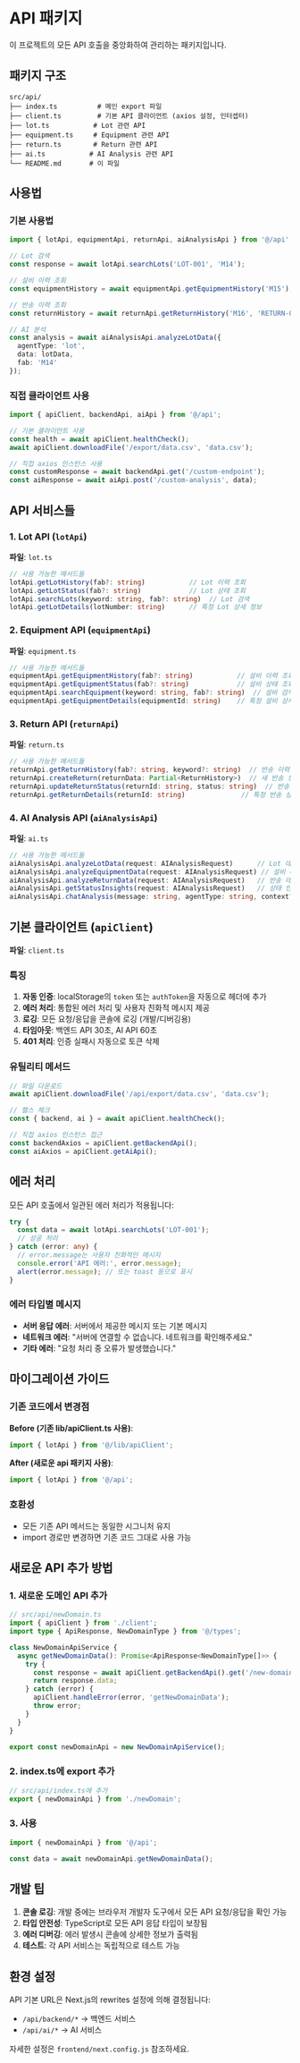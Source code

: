 # API 패키지

이 프로젝트의 모든 API 호출을 중앙화하여 관리하는 패키지입니다.

## 패키지 구조

```
src/api/
├── index.ts          # 메인 export 파일
├── client.ts         # 기본 API 클라이언트 (axios 설정, 인터셉터)
├── lot.ts           # Lot 관련 API
├── equipment.ts     # Equipment 관련 API  
├── return.ts        # Return 관련 API
├── ai.ts           # AI Analysis 관련 API
└── README.md       # 이 파일
```

## 사용법

### 기본 사용법

```typescript
import { lotApi, equipmentApi, returnApi, aiAnalysisApi } from '@/api';

// Lot 검색
const response = await lotApi.searchLots('LOT-001', 'M14');

// 설비 이력 조회
const equipmentHistory = await equipmentApi.getEquipmentHistory('M15');

// 반송 이력 조회
const returnHistory = await returnApi.getReturnHistory('M16', 'RETURN-001');

// AI 분석
const analysis = await aiAnalysisApi.analyzeLotData({
  agentType: 'lot',
  data: lotData,
  fab: 'M14'
});
```

### 직접 클라이언트 사용

```typescript
import { apiClient, backendApi, aiApi } from '@/api';

// 기본 클라이언트 사용
const health = await apiClient.healthCheck();
await apiClient.downloadFile('/export/data.csv', 'data.csv');

// 직접 axios 인스턴스 사용
const customResponse = await backendApi.get('/custom-endpoint');
const aiResponse = await aiApi.post('/custom-analysis', data);
```

## API 서비스들

### 1. Lot API (`lotApi`)

**파일**: `lot.ts`

```typescript
// 사용 가능한 메서드들
lotApi.getLotHistory(fab?: string)           // Lot 이력 조회
lotApi.getLotStatus(fab?: string)            // Lot 상태 조회
lotApi.searchLots(keyword: string, fab?: string)  // Lot 검색
lotApi.getLotDetails(lotNumber: string)      // 특정 Lot 상세 정보
```

### 2. Equipment API (`equipmentApi`)

**파일**: `equipment.ts`

```typescript
// 사용 가능한 메서드들
equipmentApi.getEquipmentHistory(fab?: string)           // 설비 이력 조회
equipmentApi.getEquipmentStatus(fab?: string)            // 설비 상태 조회
equipmentApi.searchEquipment(keyword: string, fab?: string)  // 설비 검색
equipmentApi.getEquipmentDetails(equipmentId: string)    // 특정 설비 상세 정보
```

### 3. Return API (`returnApi`)

**파일**: `return.ts`

```typescript
// 사용 가능한 메서드들
returnApi.getReturnHistory(fab?: string, keyword?: string)  // 반송 이력 조회
returnApi.createReturn(returnData: Partial<ReturnHistory>)  // 새 반송 생성
returnApi.updateReturnStatus(returnId: string, status: string)  // 반송 상태 업데이트
returnApi.getReturnDetails(returnId: string)              // 특정 반송 상세 정보
```

### 4. AI Analysis API (`aiAnalysisApi`)

**파일**: `ai.ts`

```typescript
// 사용 가능한 메서드들
aiAnalysisApi.analyzeLotData(request: AIAnalysisRequest)      // Lot 데이터 AI 분석
aiAnalysisApi.analyzeEquipmentData(request: AIAnalysisRequest) // 설비 데이터 AI 분석
aiAnalysisApi.analyzeReturnData(request: AIAnalysisRequest)   // 반송 데이터 AI 분석
aiAnalysisApi.getStatusInsights(request: AIAnalysisRequest)   // 상태 인사이트 분석
aiAnalysisApi.chatAnalysis(message: string, agentType: string, context?: any) // 채팅 분석
```

## 기본 클라이언트 (`apiClient`)

**파일**: `client.ts`

### 특징

1. **자동 인증**: localStorage의 `token` 또는 `authToken`을 자동으로 헤더에 추가
2. **에러 처리**: 통합된 에러 처리 및 사용자 친화적 메시지 제공
3. **로깅**: 모든 요청/응답을 콘솔에 로깅 (개발/디버깅용)
4. **타임아웃**: 백엔드 API 30초, AI API 60초
5. **401 처리**: 인증 실패시 자동으로 토큰 삭제

### 유틸리티 메서드

```typescript
// 파일 다운로드
await apiClient.downloadFile('/api/export/data.csv', 'data.csv');

// 헬스 체크
const { backend, ai } = await apiClient.healthCheck();

// 직접 axios 인스턴스 접근
const backendAxios = apiClient.getBackendApi();
const aiAxios = apiClient.getAiApi();
```

## 에러 처리

모든 API 호출에서 일관된 에러 처리가 적용됩니다:

```typescript
try {
  const data = await lotApi.searchLots('LOT-001');
  // 성공 처리
} catch (error: any) {
  // error.message는 사용자 친화적인 메시지
  console.error('API 에러:', error.message);
  alert(error.message); // 또는 toast 등으로 표시
}
```

### 에러 타입별 메시지

- **서버 응답 에러**: 서버에서 제공한 메시지 또는 기본 메시지
- **네트워크 에러**: "서버에 연결할 수 없습니다. 네트워크를 확인해주세요."
- **기타 에러**: "요청 처리 중 오류가 발생했습니다."

## 마이그레이션 가이드

### 기존 코드에서 변경점

**Before (기존 lib/apiClient.ts 사용)**:
```typescript
import { lotApi } from '@/lib/apiClient';
```

**After (새로운 api 패키지 사용)**:
```typescript
import { lotApi } from '@/api';
```

### 호환성

- 모든 기존 API 메서드는 동일한 시그니처 유지
- import 경로만 변경하면 기존 코드 그대로 사용 가능

## 새로운 API 추가 방법

### 1. 새로운 도메인 API 추가

```typescript
// src/api/newDomain.ts
import { apiClient } from './client';
import type { ApiResponse, NewDomainType } from '@/types';

class NewDomainApiService {
  async getNewDomainData(): Promise<ApiResponse<NewDomainType[]>> {
    try {
      const response = await apiClient.getBackendApi().get('/new-domain');
      return response.data;
    } catch (error) {
      apiClient.handleError(error, 'getNewDomainData');
      throw error;
    }
  }
}

export const newDomainApi = new NewDomainApiService();
```

### 2. index.ts에 export 추가

```typescript
// src/api/index.ts에 추가
export { newDomainApi } from './newDomain';
```

### 3. 사용

```typescript
import { newDomainApi } from '@/api';

const data = await newDomainApi.getNewDomainData();
```

## 개발 팁

1. **콘솔 로깅**: 개발 중에는 브라우저 개발자 도구에서 모든 API 요청/응답을 확인 가능
2. **타입 안전성**: TypeScript로 모든 API 응답 타입이 보장됨
3. **에러 디버깅**: 에러 발생시 콘솔에 상세한 정보가 출력됨
4. **테스트**: 각 API 서비스는 독립적으로 테스트 가능

## 환경 설정

API 기본 URL은 Next.js의 rewrites 설정에 의해 결정됩니다:

- `/api/backend/*` → 백엔드 서비스
- `/api/ai/*` → AI 서비스

자세한 설정은 `frontend/next.config.js` 참조하세요.
